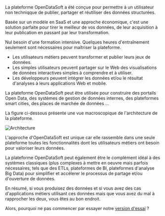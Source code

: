 La plateforme OpenDataSoft a été conçue pour permettre à un utilisateur non techniqque de publier, partager et réutiliser des données structurées.

Basée sur un modèle en SaaS et une approche économique, c'est une solution parfaite pour tirer le meilleur de vos données, de leur acquisition à leur publication en passant par leur transformation.

Nul besoin d'une formation intensive. Quelques heures d'entraînement seulement sont nécessaires pour maîtriser la plateforme.

 * Les utilisateurs métiers peuvent transformer et publier leurs jeux de données.
 * Les simples utilisateurs peuvent partager sur le Web des visualisations de données interactives simples à comprendre et à utiliser.
 * Les développeurs peuvent intégrer les données et/ou le résultat d'analyses à leurs applications Web et mobile.
 
La plateforme OpenDataSoft peut être utilisée pour construire des portails Open Data, des systèmes de gestion de données internes, des plateformes smart cities, des places de marchée de données ...

La figure ci-dessous présente une vue macroscopique de l'architecture de la plateforme.

![Architecture](simple-architecture-model.jpg)

L'approche d'OpenDataSoft est unique car elle rassemble dans une seule plateforme toutes les fonctionnalités dont les utilisateurs métiers ont besoin pour valoriser leurs données.

La plateforme OpenDataSoft peut également être le complément idéal à des systèmes classiques (plus complexes à mettre en oeuvre mais parfois nécessaires, tels que des ETLs, plateformes de BI, plateformes d'analyse Big Data) pour simplifier et accélerer le processus de partage et/ou d'ouverture de données.

En résumé, si vous produisez des données et si vous avez des cas d'applications métiers utilisant ces données mais que vous avez du mal à rapprocher les deux, vous êtes au bon endroit.

Alors, pourquoi ne pas commencer par essayer notre [version d'essai](http://playground.opendatasoft.com/signup) ?